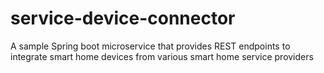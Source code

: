 # service-device-connector
A sample Spring boot microservice that provides REST endpoints to integrate smart home devices from various smart home service providers
